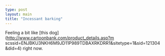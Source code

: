 ```yaml
---
type: post
layout: main
title: "Incessant barking"
---
```

Feeling a bit like [this dog](http://www.cartoonbank.com/product_details.asp?m
scssid=ENJBKU3NKH6M9JD11P989TDBAXRKDRR1&sitetype=1&sid=121304&did=4) right
now.

